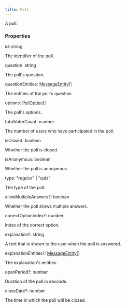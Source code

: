 ```yaml
---
title: Poll
---
```


A poll.

### Properties

<div class="flex flex-col gap-3"><div><div class="flex gap-2"><div class="font-mono p" id="p_id" data-anchor><span class="font-bold">id</span><span class="opacity-50">:</span> <span>string</span></div></div><div class="pl-3"><div class="no-margin">

The identifier of the poll.

</div></div></div><div><div class="flex gap-2"><div class="font-mono p" id="p_question" data-anchor><span class="font-bold">question</span><span class="opacity-50">:</span> <span>string</span></div></div><div class="pl-3"><div class="no-margin">

The poll's question.

</div></div></div><div><div class="flex gap-2"><div class="font-mono p" id="p_questionEntities" data-anchor><span class="font-bold">questionEntities</span><span class="opacity-50">:</span> <a href="/gh/types/messageentity"  >MessageEntity</a><span class="opacity-50">[]</span></div></div><div class="pl-3"><div class="no-margin">

The entities of the poll's question.

</div></div></div><div><div class="flex gap-2"><div class="font-mono p" id="p_options" data-anchor><span class="font-bold">options</span><span class="opacity-50">:</span> <a href="/gh/types/polloption"  >PollOption</a><span class="opacity-50">[]</span></div></div><div class="pl-3"><div class="no-margin">

The poll's options.

</div></div></div><div><div class="flex gap-2"><div class="font-mono p" id="p_totalVoterCount" data-anchor><span class="font-bold">totalVoterCount</span><span class="opacity-50">:</span> <span>number</span></div></div><div class="pl-3"><div class="no-margin">

The number of users who have participated in the poll.

</div></div></div><div><div class="flex gap-2"><div class="font-mono p" id="p_isClosed" data-anchor><span class="font-bold">isClosed</span><span class="opacity-50">:</span> <span>boolean</span></div></div><div class="pl-3"><div class="no-margin">

Whether the poll is closed.

</div></div></div><div><div class="flex gap-2"><div class="font-mono p" id="p_isAnonymous" data-anchor><span class="font-bold">isAnonymous</span><span class="opacity-50">:</span> <span>boolean</span></div></div><div class="pl-3"><div class="no-margin">

Whether the poll is anonymous.

</div></div></div><div><div class="flex gap-2"><div class="font-mono p" id="p_type" data-anchor><span class="font-bold">type</span><span class="opacity-50">:</span> <span>&quot;regular&quot;</span> <span class="opacity-50">|</span> <span>&quot;quiz&quot;</span></div></div><div class="pl-3"><div class="no-margin">

The type of the poll.

</div></div></div><div><div class="flex gap-2"><div class="font-mono p" id="p_allowMultipleAnswers" data-anchor><span class="font-bold">allowMultipleAnswers</span><span class="opacity-50"><span title="Optional" class="cursor-help">?</span>:</span> <span>boolean</span></div></div><div class="pl-3"><div class="no-margin">

Whether the poll allows multiple answers.

</div></div></div><div><div class="flex gap-2"><div class="font-mono p" id="p_correctOptionIndex" data-anchor><span class="font-bold">correctOptionIndex</span><span class="opacity-50"><span title="Optional" class="cursor-help">?</span>:</span> <span>number</span></div></div><div class="pl-3"><div class="no-margin">

Index of the correct option.

</div></div></div><div><div class="flex gap-2"><div class="font-mono p" id="p_explanation" data-anchor><span class="font-bold">explanation</span><span class="opacity-50"><span title="Optional" class="cursor-help">?</span>:</span> <span>string</span></div></div><div class="pl-3"><div class="no-margin">

A text that is shown to the user when the poll is answered.

</div></div></div><div><div class="flex gap-2"><div class="font-mono p" id="p_explanationEntities" data-anchor><span class="font-bold">explanationEntities</span><span class="opacity-50"><span title="Optional" class="cursor-help">?</span>:</span> <a href="/gh/types/messageentity"  >MessageEntity</a><span class="opacity-50">[]</span></div></div><div class="pl-3"><div class="no-margin">

The explanation's entities.

</div></div></div><div><div class="flex gap-2"><div class="font-mono p" id="p_openPeriod" data-anchor><span class="font-bold">openPeriod</span><span class="opacity-50"><span title="Optional" class="cursor-help">?</span>:</span> <span>number</span></div></div><div class="pl-3"><div class="no-margin">

Duration of the poll in seconds.

</div></div></div><div><div class="flex gap-2"><div class="font-mono p" id="p_closeDate" data-anchor><span class="font-bold">closeDate</span><span class="opacity-50"><span title="Optional" class="cursor-help">?</span>:</span> <span>number</span></div></div><div class="pl-3"><div class="no-margin">

The time in which the poll will be closed.

</div></div></div></div>

